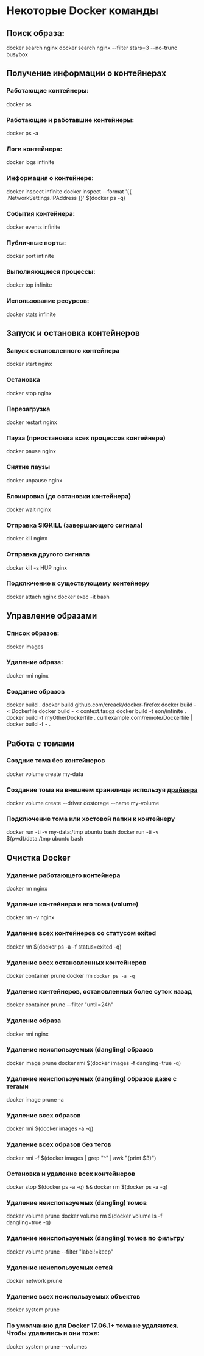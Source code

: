 # Некоторые Docker команды
## Поиск образа:
docker search nginx
docker search nginx --filter stars=3 --no-trunc busybox

## Получение информации о контейнерах
### Работающие контейнеры:
docker ps

### Работающие и работавшие контейнеры:
docker ps -a

### Логи контейнера:
docker logs infinite

### Информация о контейнере:
docker inspect infinite
docker inspect --format '{{ .NetworkSettings.IPAddress }}' $(docker ps -q)

### События контейнера:
docker events infinite

### Публичные порты:
docker port infinite

### Выполняющиеся процессы:
docker top infinite

### Использование ресурсов:
docker stats infinite

## Запуск и остановка контейнеров
### Запуск остановленного контейнера
docker start nginx

### Остановка
docker stop nginx

### Перезагрузка
docker restart nginx

### Пауза (приостановка всех процессов контейнера)
docker pause nginx

### Снятие паузы
docker unpause nginx

### Блокировка (до остановки контейнера)
docker wait nginx

### Отправка SIGKILL (завершающего сигнала)
docker kill nginx

### Отправка другого сигнала
docker kill -s HUP nginx

### Подключение к существующему контейнеру
docker attach nginx
docker exec -it <mycontainer> bash

## Управление образами
### Список образов:
docker images

### Удаление образа:
docker rmi nginx

### Создание образов
docker build .
docker build github.com/creack/docker-firefox
docker build - < Dockerfile
docker build - < context.tar.gz
docker build -t eon/infinite .
docker build -f myOtherDockerfile .
curl example.com/remote/Dockerfile | docker build -f - .

## Работа с томами
### Создние тома без контейнеров
docker volume create my-data

### Создание тома на внешнем хранилище используя [драйвера](https://docs.docker.com/engine/extend/legacy_plugins/#volume-plugins)
docker volume create --driver dostorage --name my-volume

### Подключение тома или хостовой папки к контейнеру
docker run -ti -v my-data:/tmp ubuntu bash
docker run -ti -v $(pwd)/data:/tmp ubuntu bash

## Очистка Docker
### Удаление работающего контейнера
docker rm nginx

### Удаление контейнера и его тома (volume)
docker rm -v nginx

### Удаление всех контейнеров со статусом exited
docker rm $(docker ps -a -f status=exited -q)

### Удаление всех остановленных контейнеров
docker container prune
docker rm `docker ps -a -q`

### Удаление контейнеров, остановленных более суток назад
docker container prune --filter "until=24h"

### Удаление образа
docker rmi nginx

### Удаление неиспользуемых (dangling) образов
docker image prune
docker rmi $(docker images -f dangling=true -q)

### Удаление неиспользуемых (dangling) образов даже с тегами
docker image prune -a

### Удаление всех образов
docker rmi $(docker images -a -q)

### Удаление всех образов без тегов
docker rmi -f $(docker images | grep "^<none>" | awk "{print $3}")

### Остановка и удаление всех контейнеров
docker stop $(docker ps -a -q) && docker rm $(docker ps -a -q)

### Удаление неиспользуемых (dangling) томов
docker volume prune
docker volume rm $(docker volume ls -f dangling=true -q)

### Удаление неиспользуемых (dangling) томов по фильтру
docker volume prune --filter "label!=keep"

### Удаление неиспользуемых сетей
docker network prune

### Удаление всех неиспользуемых объектов
docker system prune

### По умолчанию для Docker 17.06.1+ тома не удаляются. Чтобы удалились и они тоже:
docker system prune --volumes